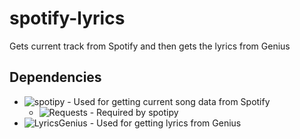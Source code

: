 # spotify-lyrics
Gets current track from Spotify and then gets the lyrics from Genius

## Dependencies
* ![spotipy](https://github.com/plamere/spotipy) - Used for getting current song data from Spotify
  * ![Requests](https://github.com/kennethreitz/requests) - Required by spotipy
* ![LyricsGenius](https://github.com/johnwmillr/LyricsGenius) - Used for getting lyrics from Genius
